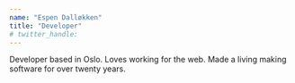 ```yaml
---
name: "Espen Dalløkken"
title: "Developer"
# twitter_handle: 
---
```

Developer based in Oslo. Loves working for the web. Made a living making software for over twenty years.
